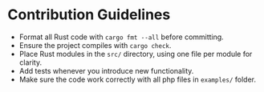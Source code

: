 # Contribution Guidelines

- Format all Rust code with `cargo fmt --all` before committing.
- Ensure the project compiles with `cargo check`.
- Place Rust modules in the `src/` directory, using one file per module for clarity.
- Add tests whenever you introduce new functionality.
- Make sure the code work correctly with all php files in `examples/` folder.
